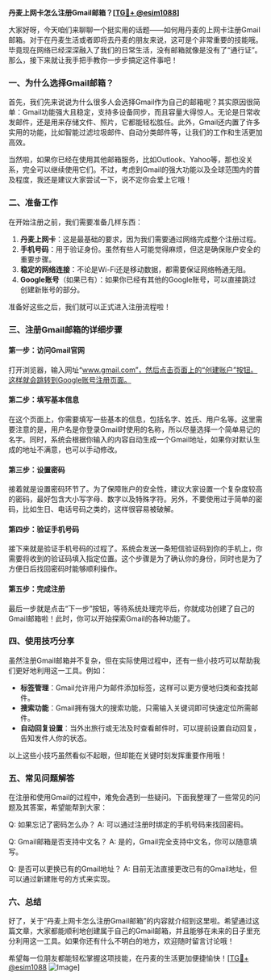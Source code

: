 **丹麦上网卡怎么注册Gmail邮箱？[[TG💪+ @esim1088](https://t.me/s/esim1088)]**

大家好呀，今天咱们来聊聊一个挺实用的话题——如何用丹麦的上网卡注册Gmail邮箱。对于在丹麦生活或者即将去丹麦的朋友来说，这可是个非常重要的技能哦。毕竟现在网络已经深深融入了我们的日常生活，没有邮箱就像是没有了“通行证”。那么，接下来就让我手把手教你一步步搞定这件事吧！

### 一、为什么选择Gmail邮箱？

首先，我们先来说说为什么很多人会选择Gmail作为自己的邮箱呢？其实原因很简单：Gmail功能强大且稳定，支持多设备同步，而且容量大得惊人。无论是日常收发邮件，还是用来存储文件、照片，它都能轻松胜任。此外，Gmail还内置了许多实用的功能，比如智能过滤垃圾邮件、自动分类邮件等，让我们的工作和生活更加高效。

当然啦，如果你已经在使用其他邮箱服务，比如Outlook、Yahoo等，那也没关系，完全可以继续使用它们。不过，考虑到Gmail的强大功能以及全球范围内的普及程度，我还是建议大家尝试一下，说不定你会爱上它哦！

### 二、准备工作

在开始注册之前，我们需要准备几样东西：

1. **丹麦上网卡**：这是最基础的要求，因为我们需要通过网络完成整个注册过程。
2. **手机号码**：用于验证身份。虽然有些人可能觉得麻烦，但这是确保账户安全的重要步骤。
3. **稳定的网络连接**：不论是Wi-Fi还是移动数据，都需要保证网络畅通无阻。
4. **Google账号**（如果已有）：如果你已经有其他的Google账号，可以直接跳过创建新账号的部分。

准备好这些之后，我们就可以正式进入注册流程啦！

### 三、注册Gmail邮箱的详细步骤

#### 第一步：访问Gmail官网

打开浏览器，输入网址“www.gmail.com”，然后点击页面上的“创建账户”按钮。这样就会跳转到Google账号注册页面。

#### 第二步：填写基本信息

在这个页面上，你需要填写一些基本的信息，包括名字、姓氏、用户名等。这里需要注意的是，用户名是你登录Gmail时使用的名称，所以尽量选择一个简单易记的名字。同时，系统会根据你输入的内容自动生成一个Gmail地址，如果你对默认生成的地址不满意，也可以手动修改。

#### 第三步：设置密码

接着就是设置密码环节了。为了保障账户的安全性，建议大家设置一个复杂度较高的密码，最好包含大小写字母、数字以及特殊字符。另外，不要使用过于简单的密码，比如生日、电话号码之类的，这样很容易被破解。

#### 第四步：验证手机号码

接下来就是验证手机号码的过程了。系统会发送一条短信验证码到你的手机上，你需要将收到的验证码填入指定位置。这个步骤是为了确认你的身份，同时也是为了方便日后找回密码时能够顺利操作。

#### 第五步：完成注册

最后一步就是点击“下一步”按钮，等待系统处理完毕后，你就成功创建了自己的Gmail邮箱啦！此时，你可以开始探索Gmail的各种功能了。

### 四、使用技巧分享

虽然注册Gmail邮箱并不复杂，但在实际使用过程中，还有一些小技巧可以帮助我们更好地利用这一工具。例如：

- **标签管理**：Gmail允许用户为邮件添加标签，这样可以更方便地归类和查找邮件。
- **搜索功能**：Gmail拥有强大的搜索功能，只需输入关键词即可快速定位所需邮件。
- **自动回复设置**：当外出旅行或无法及时查看邮件时，可以提前设置自动回复，告知发件人你的状态。

以上这些小技巧虽然看似不起眼，但却能在关键时刻发挥重要作用哦！

### 五、常见问题解答

在注册和使用Gmail的过程中，难免会遇到一些疑问。下面我整理了一些常见的问题及其答案，希望能帮到大家：

Q: 如果忘记了密码怎么办？
A: 可以通过注册时绑定的手机号码来找回密码。

Q: Gmail邮箱是否支持中文名？
A: 是的，Gmail完全支持中文名，你可以随意填写。

Q: 是否可以更换已有的Gmail地址？
A: 目前无法直接更改已有的Gmail地址，但可以通过新建账号的方式来实现。

### 六、总结

好了，关于“丹麦上网卡怎么注册Gmail邮箱”的内容就介绍到这里啦。希望通过这篇文章，大家都能顺利地创建属于自己的Gmail邮箱，并且能够在未来的日子里充分利用这一工具。如果你还有什么不明白的地方，欢迎随时留言讨论哦！

希望每一位朋友都能轻松掌握这项技能，在丹麦的生活更加便捷愉快！[[TG💪+ @esim1088](https://t.me/s/esim1088) ![Image](https://i.postimg.cc/4NQfJmqS/Snipaste-2025-05-13-00-14-12.png)]